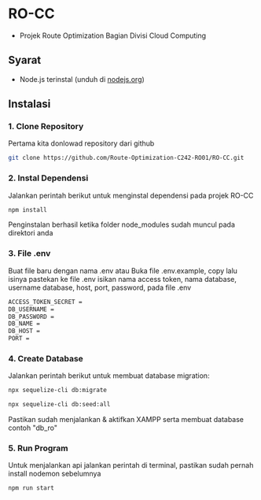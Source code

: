 # RO-CC
- Projek Route Optimization Bagian Divisi Cloud Computing


## Syarat
- Node.js terinstal (unduh di [nodejs.org](https://nodejs.org))


## Instalasi

### 1. Clone Repository
Pertama kita donlowad repository dari github
```bash
git clone https://github.com/Route-Optimization-C242-RO01/RO-CC.git
```

### 2. Instal Dependensi
Jalankan perintah berikut untuk menginstal dependensi pada projek RO-CC
```bash
npm install
```
Penginstalan berhasil ketika folder node_modules sudah muncul pada direktori anda

### 3. File .env
Buat file baru dengan nama .env atau
Buka file .env.example, copy lalu isinya pastekan ke file .env
isikan nama access token, nama database, username database, host, port,  password, pada file .env
```bash
ACCESS_TOKEN_SECRET = 
DB_USERNAME =
DB_PASSWORD = 
DB_NAME = 
DB_HOST =
PORT = 
```

### 4. Create Database
Jalankan perintah berikut untuk membuat database migration: 
```bash
npx sequelize-cli db:migrate
```
```bash
npx sequelize-cli db:seed:all
```
Pastikan sudah menjalankan & aktifkan XAMPP serta membuat database contoh "db_ro"

### 5. Run Program
Untuk menjalankan api jalankan perintah di terminal, pastikan sudah pernah install nodemon sebelumnya
```bash
npm run start
```
